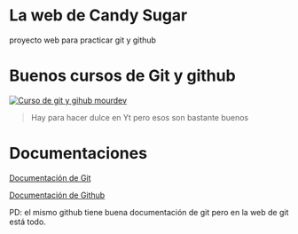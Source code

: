 # La web de Candy Sugar

proyecto web para practicar git y github

# Buenos cursos de Git y github
[![Curso de git y gihub mourdev]([https://img.youtube.com/vi/3GymExBkKjE/maxresdefault.jpg)](https://www.youtube.com/watch?v=3GymExBkKjE&t=8153s&pp=ygUVY3Vyc28gZGUgZ2l0IHkgZ2l0aHVi)


> Hay para hacer dulce en Yt pero esos son bastante buenos

# Documentaciones
[Documentación de Git](https://git-scm.com/doc)

[Documentación de Github](https://docs.github.com/es)

PD: el mismo github tiene buena documentación de git pero en la web de git está todo.
